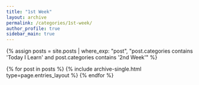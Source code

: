 ```yaml
---
title: "1st Week"
layout: archive
permalink: /categories/1st-week/
author_profile: true
sidebar_main: true
---
```

{% assign posts = site.posts | where_exp: "post", "post.categories contains 'Today I Learn' and post.categories contains '2nd Week'" %}

{% for post in posts %}
  {% include archive-single.html type=page.entries_layout %}
{% endfor %}